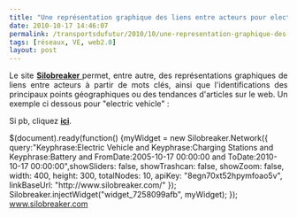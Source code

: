 ```yaml
---
title: "Une représentation graphique des liens entre acteurs pour electric vehicle''"
date: 2010-10-17 14:46:07
permalink: /transportsdufutur/2010/10/une-representation-graphique-des-liens-entre-acteurs-pour-electric-vehicle.html
tags: [réseaux, VE, web2.0]
layout: post
---
```


<p style="text-align: justify">Le site <strong><a href="http://www.silobreaker.com" target="_self">Silobreaker </a></strong>permet, entre autre, des représentations graphiques de liens entre acteurs à partir de mots clés, ainsi que l'identifications des principaux points géographiques ou des tendances d'articles sur le web. Un exemple ci dessous pour "electric vehicle" :</p> <p style="text-align: justify">Si pb, cliquez <strong><a href="http://www.silobreaker.com/FlashNetwork.aspx?ToDate=2010-10-17 00:00:00&FromDate=2005-10-17 00:00:00&DrillDownItems=11_2162649,11_49974259,11_17583020" target="_blank">ici</a></strong>.</p>  $(document).ready(function() {myWidget = new Silobreaker.Network({ query:"Keyphrase:Electric Vehicle and Keyphrase:Charging Stations and Keyphrase:Battery and FromDate:2005-10-17 00:00:00 and ToDate:2010-10-17 00:00:00",showSliders: false, showTrashcan: false, showZoom: false, width: 400, height: 300, totalNodes: 10, apiKey: "8egn70xt52hpymfoao5v", linkBaseUrl: "http://www.silobreaker.com/" }); Silobreaker.injectWidget("widget_7258099afb", myWidget); }); <div><div id="widget_7258099afb"></div><a class="SB siloLink" href="http://www.silobreaker.com">www.silobreaker.com</a></div>
